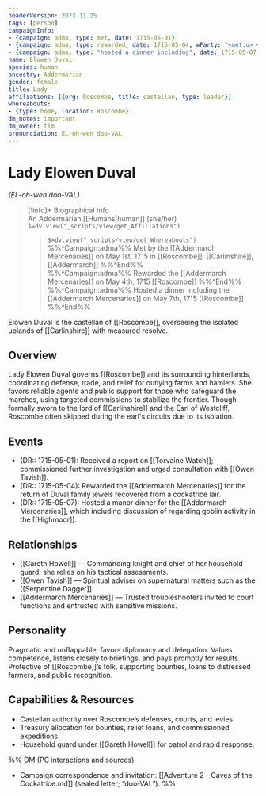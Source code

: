 ```yaml
---
headerVersion: 2023.11.25
tags: [person]
campaignInfo: 
- {campaign: adma, type: met, date: 1715-05-01}
- {campaign: adma, type: rewarded, date: 1715-05-04, wParty: "<met:u> <person> on <target> <current:1>"}
- {campaign: adma, type: "hosted a dinner including", date: 1715-05-07, wParty: "<met:u> <person> on <target> <current:1>"}
name: Elowen Duval
species: human
ancestry: Addermarian
gender: female
title: Lady
affiliations: [{org: Roscombe, title: castellan, type: leader}]
whereabouts:
- {type: home, location: Roscombe}
dm_notes: important
dm_owner: tim
pronunciation: EL-oh-wen doo-VAL
---
```

# Lady Elowen Duval
*(EL-oh-wen doo-VAL)*
>[!info]+ Biographical Info  
> An Addermarian [[Humans|human]] (she/her)  
> `$=dv.view("_scripts/view/get_Affiliations")`  
>> `$=dv.view("_scripts/view/get_Whereabouts")`  
>> %%^Campaign:adma%% Met by the [[Addermarch Mercenaries]] on May 1st, 1715 in [[Roscombe]], [[Carlinshire]], [[Addermarch]] %%^End%%  
>> %%^Campaign:adma%% Rewarded the [[Addermarch Mercenaries]] on May 4th, 1715 [[Roscombe]] %%^End%%  
>> %%^Campaign:adma%% Hosted a dinner including the [[Addermarch Mercenaries]] on May 7th, 1715 [[Roscombe]] %%^End%%

Elowen Duval is the castellan of [[Roscombe]], overseeing the isolated uplands of [[Carlinshire]] with measured resolve.
## Overview
Lady Elowen Duval governs [[Roscombe]] and its surrounding hinterlands, coordinating defense, trade, and relief for outlying farms and hamlets. She favors reliable agents and public support for those who safeguard the marches, using targeted commissions to stabilize the frontier. Though formally sworn to the lord of [[Carlinshire]] and the Earl of Westcliff, Roscombe often skipped during the earl's circuits due to its isolation. 

## Events
- (DR:: 1715-05-01): Received a report on [[Torvaine Watch]]; commissioned further investigation and urged consultation with [[Owen Tavish]].
- (DR:: 1715-05-04): Rewarded the [[Addermarch Mercenaries]] for the return of Duval family jewels recovered from a cockatrice lair.
- (DR:: 1715-05-07): Hosted a manor dinner for the [[Addermarch Mercenaries]], which including discussion of regarding goblin activity in the [[Highmoor]]. 

## Relationships
- [[Gareth Howell]] — Commanding knight and chief of her household guard; she relies on his tactical assessments.
- [[Owen Tavish]] — Spiritual adviser on supernatural matters such as the [[Serpentine Dagger]].
- [[Addermarch Mercenaries]] — Trusted troubleshooters invited to court functions and entrusted with sensitive missions.

## Personality
Pragmatic and unflappable; favors diplomacy and delegation. Values competence, listens closely to briefings, and pays promptly for results. Protective of [[Roscombe]]’s folk, supporting bounties, loans to distressed farmers, and public recognition.

## Capabilities & Resources
- Castellan authority over Roscombe’s defenses, courts, and levies.
- Treasury allocation for bounties, relief loans, and commissioned expeditions.
- Household guard under [[Gareth Howell]] for patrol and rapid response.

%% DM (PC interactions and sources)
- Campaign correspondence and invitation: [[Adventure 2 - Caves of the Cockatrice.md]] (sealed letter; “doo‑VAL”).
%%
